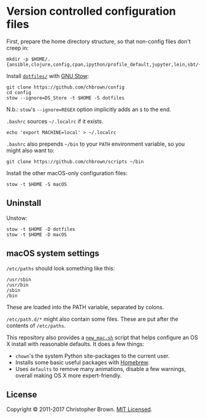 # Version controlled configuration files

First, prepare the home directory structure, so that non-config files don't creep in:

    mkdir -p $HOME/.{ansible,clojure,config,cpan,ipython/profile_default,jupyter,lein,sbt/{0.13,1.0}/plugins}

Install [`dotfiles/`](dotfiles/) with [GNU Stow](https://www.gnu.org/software/stow/):

    git clone https://github.com/chbrown/config
    cd config
    stow --ignore=DS_Store -t $HOME -S dotfiles

N.b.: `stow`'s `--ignore=REGEX` option implicitly adds an `$` to the end.

`.bashrc` sources `~/.localrc` if it exists.

    echo 'export MACHINE=local' > ~/.localrc

`.bashrc` also prepends `~/bin` to your `PATH` environment variable,
so you might also want to:

    git clone https://github.com/chbrown/scripts ~/bin

Install the other macOS-only configuration files:

    stow -t $HOME -S macOS


## Uninstall

Unstow:

    stow -t $HOME -D dotfiles
    stow -t $HOME -D macOS


## macOS system settings

`/etc/paths` should look something like this:

    /usr/sbin
    /usr/bin
    /sbin
    /bin

These are loaded into the PATH variable, separated by colons.

`/etc/path.d/*` might also contain some files. These are put after the contents of `/etc/paths`.

This repository also provides a [`new_mac.sh`](new_mac.sh) script that helps configure an OS X install with reasonable defaults.
It does a few things:

* `chown`'s the system Python site-packages to the current user.
* Installs some basic useful packages with [Homebrew](http://brew.sh/).
* Uses `defaults` to remove many animations, disable a few warnings, overall making OS X more expert-friendly.


## License

Copyright © 2011-2017 Christopher Brown. [MIT Licensed](https://chbrown.github.io/licenses/MIT/#2011-2017).
